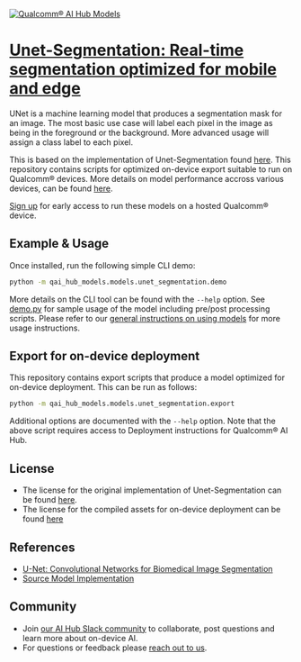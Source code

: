 [![Qualcomm® AI Hub Models](https://qaihub-public-assets.s3.us-west-2.amazonaws.com/qai-hub-models/quic-logo.jpg)](../../README.md)


# [Unet-Segmentation: Real-time segmentation optimized for mobile and edge](https://aihub.qualcomm.com/models/unet_segmentation)

UNet is a machine learning model that produces a segmentation mask for an image. The most basic use case will label each pixel in the image as being in the foreground or the background. More advanced usage will assign a class label to each pixel.

This is based on the implementation of Unet-Segmentation found
[here](https://github.com/milesial/Pytorch-UNet). This repository contains scripts for optimized on-device
export suitable to run on Qualcomm® devices. More details on model performance
accross various devices, can be found [here](https://aihub.qualcomm.com/models/unet_segmentation).

[Sign up](https://myaccount.qualcomm.com/signup) for early access to run these models on
a hosted Qualcomm® device.


## Example & Usage


Once installed, run the following simple CLI demo:

```bash
python -m qai_hub_models.models.unet_segmentation.demo
```
More details on the CLI tool can be found with the `--help` option. See
[demo.py](demo.py) for sample usage of the model including pre/post processing
scripts. Please refer to our [general instructions on using
models](../../../#getting-started) for more usage instructions.

## Export for on-device deployment

This repository contains export scripts that produce a model optimized for
on-device deployment. This can be run as follows:

```bash
python -m qai_hub_models.models.unet_segmentation.export
```
Additional options are documented with the `--help` option. Note that the above
script requires access to Deployment instructions for Qualcomm® AI Hub.

## License
- The license for the original implementation of Unet-Segmentation can be found
  [here](https://github.com/milesial/Pytorch-UNet/blob/master/LICENSE).
- The license for the compiled assets for on-device deployment can be found [here]({deploy_license_url})

## References
* [U-Net: Convolutional Networks for Biomedical Image Segmentation](https://arxiv.org/abs/1505.04597)
* [Source Model Implementation](https://github.com/milesial/Pytorch-UNet)

## Community
* Join [our AI Hub Slack community](https://join.slack.com/t/qualcomm-ai-hub/shared_invite/zt-2dgf95loi-CXHTDRR1rvPgQWPO~ZZZJg) to collaborate, post questions and learn more about on-device AI.
* For questions or feedback please [reach out to us](mailto:ai-hub-support@qti.qualcomm.com).


